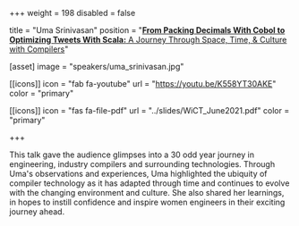 +++
weight = 198 
disabled = false

title = "Uma Srinivasan"
position = "[**From Packing Decimals With Cobol to Optimizing Tweets With Scala:** A Journey Through Space, Time, & Culture with Compilers](https://www.meetup.com/meetup-group-ifwtlvwd/events/278899544/)"

[asset]
  image = "speakers/uma_srinivasan.jpg"

[[icons]]
  icon = "fab fa-youtube"
  url = "https://youtu.be/K558YT30AKE"
  color = "primary"

[[icons]]
  icon = "fas fa-file-pdf"
  url = "../slides/WiCT_June2021.pdf"
  color = "primary"

+++

This talk gave the audience glimpses into a 30 odd year journey in engineering, industry compilers and surrounding technologies. Through Uma's observations and experiences, Uma highlighted the ubiquity of compiler technology as it has adapted through time and continues to evolve with the changing environment and culture. She also shared her learnings, in hopes to instill confidence and inspire women engineers in their exciting journey ahead.

